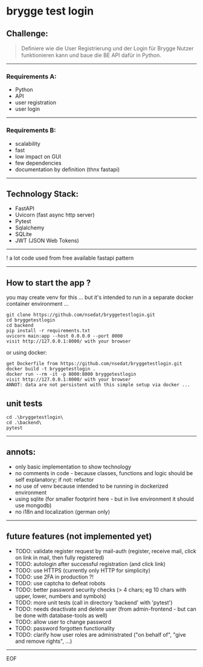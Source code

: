# brygge test login

## Challenge:
>
> Deﬁniere wie die User Registrierung und der Login für Brygge Nutzer funktionieren kann und baue
die BE API dafür in Python.
>
---
###
### Requirements A:
* Python
* API
* user registration
* user login
---
### Requirements B:
* scalability
* fast
* low impact on GUI
* few dependencies
* documentation by definition (thnx fastapi)
---
## Technology Stack:
* FastAPI
* Uvicorn (fast async http server)
* Pytest
* Sqlalchemy
* SQLite
* JWT (JSON Web Tokens)
---
! a lot code used from free available fastapi pattern

---

## How to start the app ?
you may create venv for this ... but it's intended to run in a separate docker container environment ...
```
git clone https://github.com/nsedat/bryggetestlogin.git
cd bryggetestlogin
cd backend
pip install -r requirements.txt
uvicorn main:app --host 0.0.0.0 --port 8000
visit http://127.0.0.1:8000/ with your browser
```

or using docker:
```
get Dockerfile from https://github.com/nsedat/bryggetestlogin.git
docker build -t bryggetestlogin .
docker run --rm -it -p 8000:8000 bryggetestlogin
visit http://127.0.0.1:8000/ with your browser
ANNOT: data are not persistent with this simple setup via docker ...
```


## unit tests
```
cd .\bryggetestlogin\
cd .\backend\
pytest
```
---

## annots:
* only basic implementation to show technology
* no comments in code - because classes, functions and logic should be self explanatory; if not: refactor
* no use of venv because intended to be running in dockerized environment
* using sqlite (for smaller footprint here - but in live environment it should use mongodb)
* no i18n and localization (german only)

---

## future features (not implemented yet)

* TODO: validate register request by mail-auth (register, receive mail, click on link in mail, then fully registered)
* TODO: autologin after successful registration (and click link)
* TODO: use HTTPS (currently only HTTP for simplicity)
* TODO: use 2FA in production ?!
* TODO: use captcha to defeat robots
* TODO: better password security checks (> 4 chars; eg 10 chars with upper, lower, numbers and symbols)
* TODO: more unit tests (call in directory 'backend' with 'pytest')
* TODO: needs deactivate and delete user (from admin-frontend - but can be done with database-tools as well)
* TODO: allow user to change password
* TODO: password forgotten functionality
* TODO: clarify how user roles are administrated ("on behalf of", "give and remove rights", ...)

---

EOF
